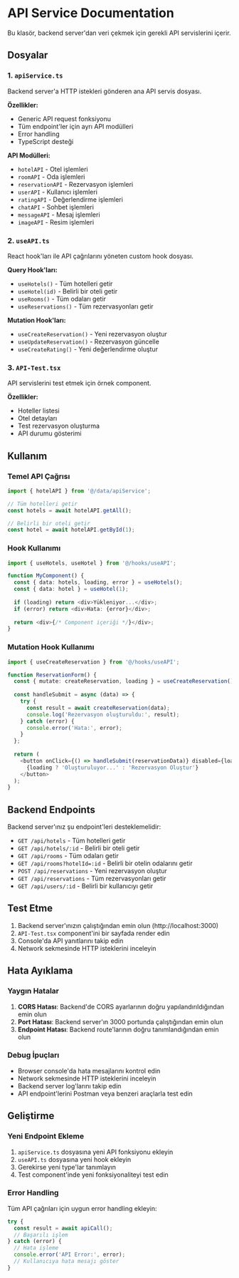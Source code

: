 # API Service Documentation

Bu klasör, backend server'dan veri çekmek için gerekli API servislerini içerir.

## Dosyalar

### 1. `apiService.ts`
Backend server'a HTTP istekleri gönderen ana API servis dosyası.

**Özellikler:**
- Generic API request fonksiyonu
- Tüm endpoint'ler için ayrı API modülleri
- Error handling
- TypeScript desteği

**API Modülleri:**
- `hotelAPI` - Otel işlemleri
- `roomAPI` - Oda işlemleri  
- `reservationAPI` - Rezervasyon işlemleri
- `userAPI` - Kullanıcı işlemleri
- `ratingAPI` - Değerlendirme işlemleri
- `chatAPI` - Sohbet işlemleri
- `messageAPI` - Mesaj işlemleri
- `imageAPI` - Resim işlemleri

### 2. `useAPI.ts`
React hook'ları ile API çağrılarını yöneten custom hook dosyası.

**Query Hook'ları:**
- `useHotels()` - Tüm hotelleri getir
- `useHotel(id)` - Belirli bir oteli getir
- `useRooms()` - Tüm odaları getir
- `useReservations()` - Tüm rezervasyonları getir

**Mutation Hook'ları:**
- `useCreateReservation()` - Yeni rezervasyon oluştur
- `useUpdateReservation()` - Rezervasyon güncelle
- `useCreateRating()` - Yeni değerlendirme oluştur

### 3. `API-Test.tsx`
API servislerini test etmek için örnek component.

**Özellikler:**
- Hoteller listesi
- Otel detayları
- Test rezervasyon oluşturma
- API durumu gösterimi

## Kullanım

### Temel API Çağrısı

```typescript
import { hotelAPI } from '@/data/apiService';

// Tüm hotelleri getir
const hotels = await hotelAPI.getAll();

// Belirli bir oteli getir
const hotel = await hotelAPI.getById(1);
```

### Hook Kullanımı

```typescript
import { useHotels, useHotel } from '@/hooks/useAPI';

function MyComponent() {
  const { data: hotels, loading, error } = useHotels();
  const { data: hotel } = useHotel(1);
  
  if (loading) return <div>Yükleniyor...</div>;
  if (error) return <div>Hata: {error}</div>;
  
  return <div>{/* Component içeriği */}</div>;
}
```

### Mutation Hook Kullanımı

```typescript
import { useCreateReservation } from '@/hooks/useAPI';

function ReservationForm() {
  const { mutate: createReservation, loading } = useCreateReservation();
  
  const handleSubmit = async (data) => {
    try {
      const result = await createReservation(data);
      console.log('Rezervasyon oluşturuldu:', result);
    } catch (error) {
      console.error('Hata:', error);
    }
  };
  
  return (
    <button onClick={() => handleSubmit(reservationData)} disabled={loading}>
      {loading ? 'Oluşturuluyor...' : 'Rezervasyon Oluştur'}
    </button>
  );
}
```

## Backend Endpoints

Backend server'ınız şu endpoint'leri desteklemelidir:

- `GET /api/hotels` - Tüm hotelleri getir
- `GET /api/hotels/:id` - Belirli bir oteli getir
- `GET /api/rooms` - Tüm odaları getir
- `GET /api/rooms?hotelId=:id` - Belirli bir otelin odalarını getir
- `POST /api/reservations` - Yeni rezervasyon oluştur
- `GET /api/reservations` - Tüm rezervasyonları getir
- `GET /api/users/:id` - Belirli bir kullanıcıyı getir

## Test Etme

1. Backend server'ınızın çalıştığından emin olun (http://localhost:3000)
2. `API-Test.tsx` component'ini bir sayfada render edin
3. Console'da API yanıtlarını takip edin
4. Network sekmesinde HTTP isteklerini inceleyin

## Hata Ayıklama

### Yaygın Hatalar

1. **CORS Hatası**: Backend'de CORS ayarlarının doğru yapılandırıldığından emin olun
2. **Port Hatası**: Backend server'ın 3000 portunda çalıştığından emin olun
3. **Endpoint Hatası**: Backend route'larının doğru tanımlandığından emin olun

### Debug İpuçları

- Browser console'da hata mesajlarını kontrol edin
- Network sekmesinde HTTP isteklerini inceleyin
- Backend server log'larını takip edin
- API endpoint'lerini Postman veya benzeri araçlarla test edin

## Geliştirme

### Yeni Endpoint Ekleme

1. `apiService.ts` dosyasına yeni API fonksiyonu ekleyin
2. `useAPI.ts` dosyasına yeni hook ekleyin
3. Gerekirse yeni type'lar tanımlayın
4. Test component'inde yeni fonksiyonaliteyi test edin

### Error Handling

Tüm API çağrıları için uygun error handling ekleyin:

```typescript
try {
  const result = await apiCall();
  // Başarılı işlem
} catch (error) {
  // Hata işleme
  console.error('API Error:', error);
  // Kullanıcıya hata mesajı göster
}
```
